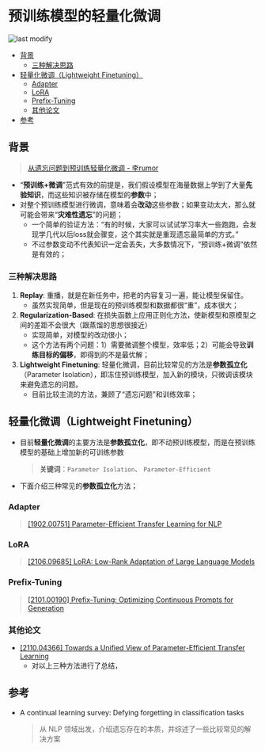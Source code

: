 预训练模型的轻量化微调
===
<!--START_SECTION:badge-->

![last modify](https://img.shields.io/static/v1?label=last%20modify&message=2022-10-13%2001%3A56%3A19&color=yellowgreen&style=flat-square)

<!--END_SECTION:badge-->

- [背景](#背景)
    - [三种解决思路](#三种解决思路)
- [轻量化微调（Lightweight Finetuning）](#轻量化微调lightweight-finetuning)
    - [Adapter](#adapter)
    - [LoRA](#lora)
    - [Prefix-Tuning](#prefix-tuning)
    - [其他论文](#其他论文)
- [参考](#参考)

## 背景
> [从遗忘问题到预训练轻量化微调 - 李rumor](https://mp.weixin.qq.com/s/C_6qlTq63IBnRSEMnDO7SQ)

- “**预训练+微调**”范式有效的前提是，我们假设模型在海量数据上学到了大量**先验知识**，而这些知识被存储在模型的**参数**中；
- 对整个预训练模型进行微调，意味着会**改动**这些参数；如果变动太大，那么就可能会带来“**灾难性遗忘**”的问题；
    - 一个简单的验证方法：“有的时候，大家可以试试学习率大一些跑跑，会发现学几代以后loss就会骤变，这个其实就是重现遗忘最简单的方式。”
    - 不过参数变动不代表知识一定会丢失，大多数情况下，“预训练+微调”依然是有效的；


### 三种解决思路

1. **Replay**: 重播，就是在新任务中，把老的内容复习一遍，能让模型保留住。
    - 虽然实现简单，但是现在的预训练模型和数据都很“重”，成本很大；
2. **Regularization-Based**: 在损失函数上应用正则化方法，使新模型和原模型之间的差距不会很大（跟蒸馏的思想很接近）
    - 实现简单，对模型的改动很小；
    - 这个方法有两个问题：1）需要微调整个模型，效率低；2）可能会导致**训练目标的偏移**，即得到的不是最优解；
3. **Lightweight Finetuning**: 轻量化微调，目前比较常见的方法是**参数孤立化**（Parameter Isolation），即冻住预训练模型，加入新的模块，只微调该模块来避免遗忘的问题。
    - 目前比较主流的方法，兼顾了“遗忘问题”和训练效率；


## 轻量化微调（Lightweight Finetuning）

- 目前**轻量化微调**的主要方法是**参数孤立化**，即不动预训练模型，而是在预训练模型的基础上增加新的可训练参数
    > **关键词**：`Parameter Isolation`、 `Parameter-Efficient`
- 下面介绍三种常见的**参数孤立化**方法；

### Adapter
> [[1902.00751] Parameter-Efficient Transfer Learning for NLP](https://arxiv.org/abs/1902.00751)


### LoRA
> [[2106.09685] LoRA: Low-Rank Adaptation of Large Language Models](https://arxiv.org/abs/2106.09685)


### Prefix-Tuning
> [[2101.00190] Prefix-Tuning: Optimizing Continuous Prompts for Generation](https://arxiv.org/abs/2101.00190)


### 其他论文

- [[2110.04366] Towards a Unified View of Parameter-Efficient Transfer Learning](https://arxiv.org/abs/2110.04366)
    - 对以上三种方法进行了总结，


## 参考
- A continual learning survey: Defying forgetting in classification tasks
    > 从 NLP 领域出发，介绍遗忘存在的本质，并综述了一些比较常见的解决方案